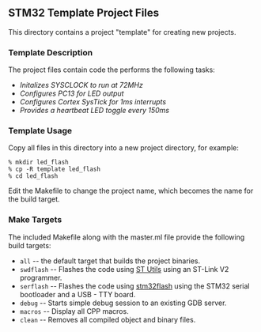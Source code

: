 ---
---

## STM32 Template Project Files

This directory contains a project "template" for creating new projects.

### Template Description

The project files contain code the performs the following tasks:
* *Initalizes SYSCLOCK to run at 72MHz*
* *Configures PC13 for LED output*
* *Configures Cortex SysTick for 1ms interrupts*
* *Provides a heartbeat LED toggle every 150ms*

### Template Usage

Copy all files in this directory into a new project directory, for example:

```
% mkdir led_flash
% cp -R template led_flash
% cd led_flash
```

Edit the Makefile to change the project name, which becomes the name for the build target.

### Make Targets

The included Makefile along with the master.ml file provide the following build targets:
* `all` -- the default target that builds the project binaries.
* `swdflash` -- Flashes the code using [ST Utils](https://github.com/texane/stlink) using an ST-Link V2 programmer.
* `serflash` -- Flashes the code using [stm32flash](https://sourceforge.net/p/stm32flash/code/ci/master/tree/) using the STM32 serial bootloader and a USB - TTY board.
* `debug` -- Starts simple debug session to an existing GDB server.
* `macros` -- Display all CPP macros.
* `clean` -- Removes all compiled object and binary files.


